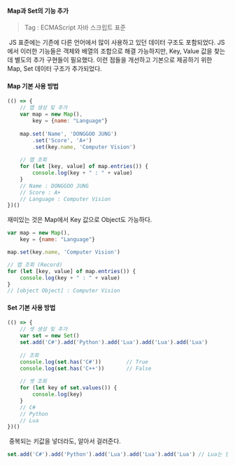 #### Map과 Set의 기능 추가

>  Tag : ECMAScript 자바 스크립트 표준



​	JS 표준에는 기존에 다른 언어에서 많이 사용하고 있던 데이터 구조도  포함되었다. JS에서 이러한 기능들은 객체와 배열의 조합으로 해결 가능하지만, Key, Value 값을 찾는데 별도의 추가 구현들이 필요했다. 이런 점들을 개선하고 기본으로 제공하기 위한 Map, Set 데이터 구조가 추가되었다.



#### Map 기본 사용 방법

``` javascript
(() => {   
    // 맵 생성 및 추가
    var map = new Map(),
        key = {name: "Language"}
    
    map.set('Name', 'DONGGOO JUNG')
        .set('Score', 'A+')
        .set(key.name, 'Computer Vision')
        
    // 맵 조회
    for (let [key, value] of map.entries()) {
        console.log(key + " : " + value)
    }
    // Name : DONGGOO JUNG
    // Score : A+
    // Language : Computer Vision
})()
```

재미있는 것은 Map에서 Key 값으로 Object도 가능하다.

```javascript
var map = new Map(),
    key = {name: "Language"}

map.set(key.name, 'Computer Vision')

// 맵 조회 (Record)
for (let [key, value] of map.entries()) {
    console.log(key + " : " + value)
}
// [object Object] : Computer Vision
```



#### Set 기본 사용 방법

```javascript
(() => {
    // 셋 생성 및 추가
    var set = new Set()
    set.add('C#').add('Python').add('Lua').add('Lua').add('Lua')
    
    // 조회
    console.log(set.has('C#'))        // True
    console.log(set.has('C++'))       // False
    
    // 셋 조회
    for (let key of set.values()) {
        console.log(key)
    }
    // C#
    // Python
    // Lua
})()
```

​	중복되는 키값을 넣더라도, 알아서 걸러준다.

```javascript
set.add('C#').add('Python').add('Lua').add('Lua').add('Lua') // Lua는 한 번만 들어감
```





